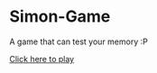 # Simon-Game
A game that can test your memory :P

[Click here to play](http://simongame.robbyvan.us)
